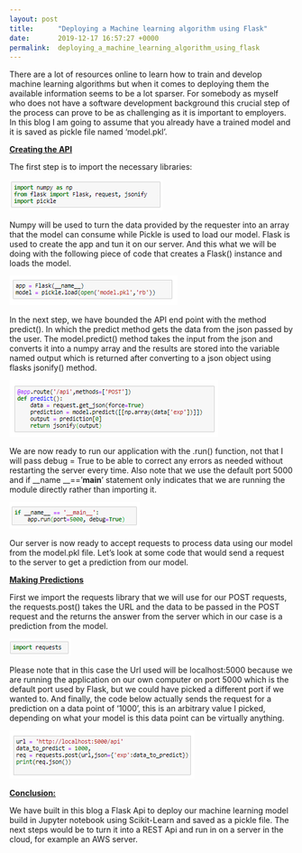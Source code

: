 ```yaml
---
layout: post
title:      "Deploying a Machine learning algorithm using Flask"
date:       2019-12-17 16:57:27 +0000
permalink:  deploying_a_machine_learning_algorithm_using_flask
---
```



There are a lot of resources online to learn how to train and develop machine learning algorithms but when it comes to deploying them the available information seems to be a lot sparser. For somebody as myself who does not have a software development background this crucial step of the process can prove to be as challenging as it is important to employers. In this blog I am going to assume that you already have a trained model and it is saved as pickle file named ‘model.pkl’.

<b><u>Creating the API</u></b>

The first step is to import the necessary libraries:

![](img/77.png)

Numpy will be used to turn the data provided by the requester into an array that the model can consume while Pickle is used to load our model. Flask is used to create the app and tun it on our server. And this what we will be doing with the following piece of code that creates a Flask() instance and loads the model.

![](img/78.png)

In the next step, we have bounded the API end point with the method predict(). In which the predict method gets the data from the json passed by the user. The model.predict() method takes the input from the json and converts it into a numpy array and the results are stored into the variable named output which is returned after converting to a json object using flasks jsonify() method.

![](img/79.png)

We are now ready to run our application with the .run() function, not that I will pass debug = True to be able to correct any errors as needed without restarting the server every time.  Also note that we use the default port 5000 and if __name __==’__main__’ statement only indicates that we are running the module directly rather than importing it.

![](img/80.png)

Our server is now ready to accept requests to process data using our model from the model.pkl file. Let’s look at some code that would send a request to the server to get a prediction from our model.

<b><u>Making Predictions</u></b>

First we import the requests library that we will use for our POST requests, the requests.post() takes the URL and the data to be passed in the POST request and the returns the answer from the server which in our case is a prediction from the model.

![](img/81.png)

Please note that in this case the Url used will be localhost:5000 because we are running the application on our own computer on port 5000 which is the default port used by Flask, but we could have picked a different port if we wanted to. And finally, the code below actually sends the request for a prediction on a data point of ‘1000’, this is an arbitrary value I picked, depending on what your model is this data point can be virtually anything.

![](img/82.png)

<b><u>Conclusion:</u></b>

We have built in this blog a Flask Api to deploy our machine learning model build in Jupyter notebook using Scikit-Learn and saved as a pickle file. The next steps would be to turn it into a REST Api and run in on a server in the cloud, for example an AWS server. 



